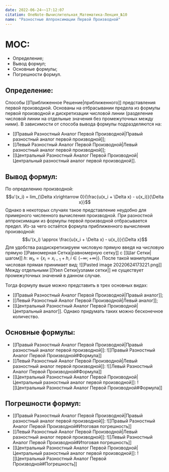 ```yaml
---
date: 2022-06-24~~17:12:07
citation: OneNote-Вычислительная_Математика-Лекция_№10
name: "Разностные Аппроксимации Первой Производной"
---
```

# MOC:
- Определение;
- Вывод формул;
- Основные формулы;
- Погрешности формул.

## Определение:
Способы [[Приближенное Решение|приближенного]] представления первой производной.
Основаны на отбрасывании предела из формулы первой производной и дискретизации числовой линии (разделение числовой линии на отдельные значения без промежуточных между ними).
В зависимости от способа вывода формулы подразделяются на:
- [[Правый Разностный Аналог Первой Производной|Правый разностный аналог первой производной]];
- [[Левый Разностный Аналог Первой Производной|Левый разностный аналог первой производной]];
- [[Центральный Разностный Аналог Первой Производной|Центральный разностный аналог первой производной]].

## Вывод формул:
По определению производной: $$u'(x_i) = lim_{\Delta x\rightarrow 0}{\frac{u(x_i + \Delta x) - u(x_i)}{\Delta x}}$$
Однако в некоторых случаях такое представление неудобно для примерного численного вычисления производной.
При разностной аппроксимации из формулы первой производной отбрасывается предел. Из-за чего остаётся формула приближенного вычисления производной: $$u'(x_i) \approx \frac{u(x_i + \Delta x) - u(x_i)}{\Delta x}$$
Для удобства раздискретизируем числовую прямую введя на числовую прямую [[Равномерная Сетка|равномерную сетку]] с [[Шаг Сетки|шагом]] $h$: $w_h = \{x_i = x_{i-1} + h,i \in (-\infty; +\infty)\}$. После такой манипуляции числовая прямая принимает вид:
![[Pasted image 20220624173221.png]]
Между отдельными [[Узел Сетки|узлами сетки]] не существует промежуточных значений в данном случае.

Тогда формулу выше можно представить в трех основных видах:
- [[Правый Разностный Аналог Первой Производной|Правый аналог]];
- [[Левый Разностный Аналог Первой Производной|Левый аналог]];
- [[Центральный Разностный Аналог Первой Производной|Центральный аналог]].
Однако придумать таких можно бесконечное количество.

## Основные формулы:
- [[Правый Разностный Аналог Первой Производной|Правый разностный аналог первой производной]]: ![[Правый Разностный Аналог Первой Производной#Формула]]
- [[Левый Разностный Аналог Первой Производной|Левый разностный аналог первой производной]]: ![[Левый Разностный Аналог Первой Производной#Формула]]
- [[Центральный Разностный Аналог Первой Производной|Центральный разностный аналог первой производной]]: ![[Центральный Разностный Аналог Первой Производной#Формула]]
## Погрешности формул:
- [[Правый Разностный Аналог Первой Производной|Правый разностный аналог первой производной]]: ![[Правый Разностный Аналог Первой Производной#Итоговая погрешность]]
- [[Левый Разностный Аналог Первой Производной|Левый разностный аналог первой производной]]: ![[Левый Разностный Аналог Первой Производной#Итоговая погрешность]]
- [[Центральный Разностный Аналог Первой Производной|Центральный разностный аналог первой производной]]: ![[Центральный Разностный Аналог Первой Производной#Погрешность]]